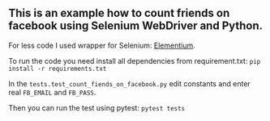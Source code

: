 ## This is an example how to count friends on facebook using Selenium WebDriver and Python. 
For less code I used wrapper for Selenium: [Elementium](https://github.com/actmd/elementium).


To run the code you need install all dependencies from requirement.txt:
`pip install -r requirements.txt`

In the `tests.test_count_fiends_on_facebook.py` edit constants and enter real `FB_EMAIL` and `FB_PASS`.

Then you can run the test using pytest:
`pytest tests`